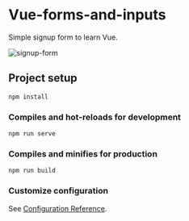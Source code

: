 # Vue-forms-and-inputs

Simple signup form to learn Vue.

![signup-form](https://user-images.githubusercontent.com/75569696/122388684-66a04b80-cf70-11eb-875e-b1ababf03271.png)

## Project setup
```
npm install
```

### Compiles and hot-reloads for development
```
npm run serve
```

### Compiles and minifies for production
```
npm run build
```

### Customize configuration
See [Configuration Reference](https://cli.vuejs.org/config/).
